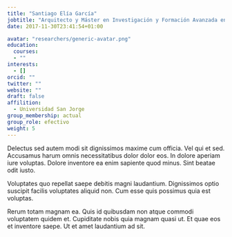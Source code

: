 ```yaml
---
title: "Santiago Elía García"
jobtitle: "Arquitecto y Máster en Investigación y Formación Avanzada en Arquitectura"
date: 2017-11-30T23:41:54+01:00

avatar: "researchers/generic-avatar.png"
education:
  courses:
  - ""
interests:
  - []
orcid: ""
twitter: ""
website: ""
draft: false
affilition:
  - Universidad San Jorge
group_membership: actual
group_role: efectivo
weight: 5
---
```


Delectus sed autem modi sit dignissimos maxime cum officia. Vel qui et sed. Accusamus harum omnis necessitatibus dolor dolor eos. In dolore aperiam iure voluptas. Dolore inventore ea enim sapiente quod minus. Sint beatae odit iusto.

Voluptates quo repellat saepe debitis magni laudantium. Dignissimos optio suscipit facilis voluptates aliquid non. Cum esse quis possimus quia est voluptas.

Rerum totam magnam ea. Quis id quibusdam non atque commodi voluptatem quidem et. Cupiditate nobis quia magnam quasi ut. Et quae eos et inventore saepe. Ut et amet laudantium ad sit.
